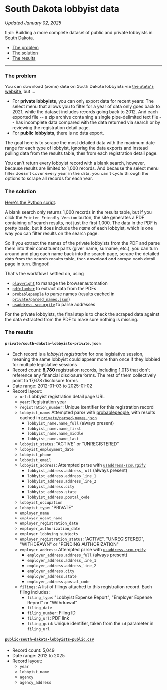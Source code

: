 # South Dakota lobbyist data

_Updated January 02, 2025_

tl;dr: Building a more complete dataset of public and private lobbyists in South Dakota.

- [The problem](#The-problem)
- [The solution](#The-solution)
- [The results](#The-results)

---

### The problem
You can download (some) data on South Dakota lobbyists via [the state's website](https://sosenterprise.sd.gov/BusinessServices/Lobbyist/LobbyistSearch.aspx), but ...
- For **private lobbyists**, you can only export data for recent years: The select menu that allows you to filter for a year of data only goes back to 2021, while the dataset includes records going back to 2012. And each exported file -- a zip archive containing a single pipe-delimited text file -- has incomplete data compared with the data returned via search or by reviewing the registration detail page.
- For **public lobbyists**, there is no data export.

The goal here is to scrape the most detailed data with the maximum date range for each type of lobbyist, ignoring the data exports and instead pulling data from the results table, then from each registration detail page.

You can't return every lobbyist record with a blank search, however, because results are limited to 1,000 records. And because the select menu filter doesn't cover every year in the data, you can't cycle through the options to scrape all records for each year.

### The solution

[Here's the Python script](download.py).

A blank search only returns 1,000 records in the results table, but if you click the `Printer Friendly Version` button, the site generates a PDF containing _all_ search results, not just the first 1,000. The data in the PDF is pretty basic, but it does include the _name_ of each lobbyist, which is one way you can filter results on the search page.

So if you extract the names of the private lobbyists from the PDF and parse them into their constituent parts (given name, surname, etc.), you can turn around and plug each name back into the search page, scrape the detailed data from the search results table, then download and scrape each detail page in turn. Bingpot!

That's the workflow I settled on, using:
- [`playwright`](https://playwright.dev/python/) to manage the browser automation
- [`pdfplumber`](https://github.com/jsvine/pdfplumber) to extract data from the PDFs
- [`probablepeople`](https://github.com/datamade/probablepeople) to parse names (results cached in [`private/parsed_names.json`](private/parsed_names.json))
- [`usaddress-scourgify`](https://github.com/GreenBuildingRegistry/usaddress-scourgify) to parse addresses

For the private lobbyists, the final step is to check the scraped data against the data extracted from the PDF to make sure nothing is missing.

### The results

#### [`private/south-dakota-lobbyists-private.json`](private/south-dakota-lobbyists-private.json)
- Each record is a _lobbyist registration_ for one legislative session, meaning the same lobbyist could appear more than once if they lobbied for multiple legislative sessions
- Record count: **8,780** registration records, including 1,013 that don't reference any financial disclosure forms. The rest of them collectively point to 17,678 disclosure forms
- Date range: 2012-01-03 to 2025-01-02
- Record layout:
    - `url`: Lobbyist registration detail page URL
    - `year`: Registration year
    - `registration_number`: Unique identifier for this registration record
    - `lobbyist_name`: Attempted parse with [probablepeople](https://github.com/datamade/probablepeople), with results cached in [`private/parsed-names.json`](private/parsed-names.json)
        - `lobbyist_name.name_full` (always present)
        - `lobbyist_name.name_first`
        - `lobbyist_name.name_middle`
        - `lobbyist_name.name_last`
    - `lobbyist_status`: "ACTIVE" or "UNREGISTERED"
    - `lobbyist_employment_date`
    - `lobbyist_phone`
    - `lobbyist_email`
    - `lobbyist_address`: Attempted parse with [`usaddress-scourgify`](https://github.com/GreenBuildingRegistry/usaddress-scourgify)
        - `lobbyist_address.address_full` (always present)
        - `lobbyist_address.address_line_1`
        - `lobbyist_address.address_line_2`
        - `lobbyist_address.city`
        - `lobbyist_address.state`
        - `lobbyist_address.postal_code`
    - `lobbyist_occupation`
    - `lobbyist_type`: "PRIVATE"
    - `employer_name`
    - `employer_agent_name`
    - `employer_registration_date`
    - `employer_authorization_date`
    - `employer_lobbying_subjects`
    - `employer_registration_status`: "ACTIVE", "UNREGISTERED", "WITHDRAWN" or "PENDING AUTHORIZATION"
    - `employer_address`: Attempted parse with [`usaddress-scourgify`](https://github.com/GreenBuildingRegistry/usaddress-scourgify)
        - `employer_address.address_full` (always present)
        - `employer_address.address_line_1`
        - `employer_address.address_line_2`
        - `employer_address.city`
        - `employer_address.state`
        - `employer_address.postal_code`
    - `filings`: A list of filings attached to this registration record. Each filing includes:
        - `filing_type`: "Lobbyist Expense Report", "Employer Expense Report" or "Withdrawal"
        - `filing_date`
        - `filing_number`: Filing ID
        - `filing_url`: PDF link
        - `filing_guid`: Unique identifier, taken from the `id` parameter in `filing_url`

#### [`public/south-dakota-lobbyists-public.csv`](public/south-dakota-lobbyists-public.csv)
- Record count: 5,049
- Date range: 2012 to 2025
- Record layout:
    - `year`
    - `lobbyist_name`
    - `agency`
    - `agency_address`